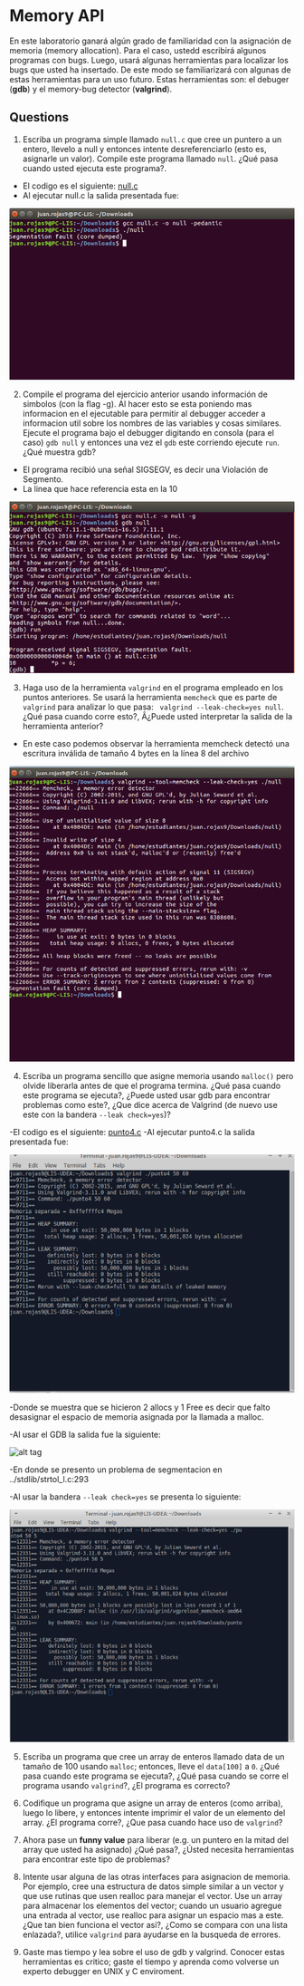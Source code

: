 # Memory API # 

En este laboratorio ganará algún grado de familiaridad con la asignación de memoria (memory allocation). Para el caso, ustedd escribirá algunos programas con bugs. Luego, usará algunas herramientas para localizar los bugs que usted ha insertado. De este modo se familiarizará con algunas de estas herramientas para un uso futuro. Estas herramientas son: el debuger (**gdb**) y el memory-bug detector (**valgrind**).

## Questions ##

1. Escriba un programa simple llamado ```null.c``` que cree un puntero a un entero, llevelo a null y entonces intente desreferenciarlo (esto es, asignarle un valor). Compile este programa llamado ```null```. ¿Qué pasa cuando usted ejecuta este programa?.

- El codigo es el siguiente: [null.c](https://github.com/juancr5/memory-api/blob/master/Respuestas/null.c)
- Al ejecutar null.c la salida presentada fue:

![alt tag](https://github.com/juancr5/memory-api/blob/master/Respuestas/Imagenes/01%20null.c.png)


2. Compile el programa del ejercicio anterior usando información de simbolos (con la flag -g). Al hacer esto se esta poniendo mas informacion en el ejecutable para permitir al debugger acceder a informacion util sobre los nombres de las variables y cosas similares. Ejecute el programa bajo el debugger digitando en consola (para el caso) ```gdb null``` y entonces una vez el ```gdb``` este corriendo ejecute ```run```. ¿Qué muestra gdb?

- El programa recibió una señal SIGSEGV, es decir una Violación de Segmento.
- La linea que hace referencia esta en la 10

![alt tag](https://github.com/juancr5/memory-api/blob/master/Respuestas/Imagenes/02%20gdb%20run.png)

3. Haga uso de la herramienta ```valgrind``` en el programa empleado en los puntos anteriores. Se usará la herramienta ```memcheck``` que es parte de ```valgrind``` para analizar lo que pasa: ``` valgrind --leak-check=yes null```. ¿Qué pasa cuando corre esto?, Â¿Puede usted interpretar la salida de la herramienta anterior?

- En este caso podemos observar la herramienta memcheck detectó una escritura inválida de tamaño 4 bytes en la línea 8 del archivo 

![alt tag](https://github.com/juancr5/memory-api/blob/master/Respuestas/Imagenes/03%20valgrind%20memcheck.png)

4. Escriba un programa sencillo que asigne memoria usando ```malloc()``` pero olvide liberarla antes de que el programa termina. ¿Qué pasa cuando este programa se ejecuta?, ¿Puede usted usar gdb para encontrar problemas como este?, ¿Que dice acerca de Valgrind (de nuevo use este con la bandera ```--leak check=yes```)?

-El codigo es el siguiente: [punto4.c](https://github.com/juancr5/memory-api/blob/master/Respuestas/punto4.c)
-Al ejecutar punto4.c la salida presentada fue:

![alt tag](https://github.com/juancr5/memory-api/blob/master/Respuestas/Imagenes/04%20Valgrind.png)

-Donde se muestra que se hicieron 2 allocs y 1 Free es decir que falto desasignar el espacio de memoria asignada por la llamada a malloc.

-Al usar el GDB la salida fue la siguiente:

![alt tag]()

-En donde se presento un problema de segmentacion en ../stdlib/strtol_l.c:293

-Al usar la bandera ```--leak check=yes``` se presenta lo siguiente: 

![alt tag](https://github.com/juancr5/memory-api/blob/master/Respuestas/Imagenes/04%20tool.png)



5. Escriba un programa que cree un array de enteros llamado data de un tamaño de 100 usando ```malloc```; entonces, lleve el ```data[100]``` a ```0```. ¿Qué pasa cuando este programa se ejecuta?, ¿Qué pasa cuando se corre el programa usando ```valgrind```?, ¿El programa es correcto?

6. Codifique un programa que asigne un array de enteros (como arriba), luego lo libere, y entonces intente imprimir el valor de un elemento del array. ¿El programa corre?, ¿Que pasa cuando hace uso de ```valgrind```?

7. Ahora pase un **funny value** para liberar (e.g. un puntero en la mitad del array que usted ha asignado) ¿Qué pasa?, ¿Ústed necesita herramientas para encontrar este tipo de problemas?

8. Intente usar alguna de las otras interfaces para asignacion de memoria. Por ejemplo, cree una estructura de datos simple similar a un vector y que use rutinas que usen realloc para manejar el vector. Use un array para almacenar los elementos del vector; cuando un usuario agregue una entrada al vector, use realloc para asignar un espacio mas a este. ¿Que tan bien funciona el vector asi?, ¿Como se compara con una lista enlazada?, utilice ```valgrind``` para ayudarse en la busqueda de errores.

9. Gaste mas tiempo y lea sobre el uso de gdb y valgrind. Conocer estas herramientas es critico; gaste el tiempo y aprenda como volverse un experto debugger en UNIX y C enviroment.
